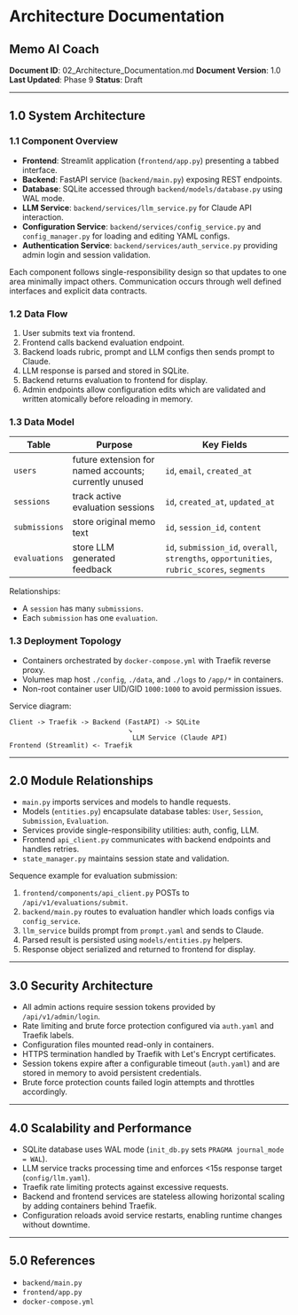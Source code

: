 # Architecture Documentation
## Memo AI Coach

**Document ID**: 02_Architecture_Documentation.md
**Document Version**: 1.0
**Last Updated**: Phase 9
**Status**: Draft

---

## 1.0 System Architecture

### 1.1 Component Overview
- **Frontend**: Streamlit application (`frontend/app.py`) presenting a tabbed interface.
- **Backend**: FastAPI service (`backend/main.py`) exposing REST endpoints.
- **Database**: SQLite accessed through `backend/models/database.py` using WAL mode.
- **LLM Service**: `backend/services/llm_service.py` for Claude API interaction.
- **Configuration Service**: `backend/services/config_service.py` and `config_manager.py` for loading and editing YAML configs.
- **Authentication Service**: `backend/services/auth_service.py` providing admin login and session validation.

Each component follows single-responsibility design so that updates to one area minimally impact others. Communication occurs through well defined interfaces and explicit data contracts.

### 1.2 Data Flow
1. User submits text via frontend.
2. Frontend calls backend evaluation endpoint.
3. Backend loads rubric, prompt and LLM configs then sends prompt to Claude.
4. LLM response is parsed and stored in SQLite.
5. Backend returns evaluation to frontend for display.
6. Admin endpoints allow configuration edits which are validated and written atomically before reloading in memory.

### 1.3 Data Model
| Table | Purpose | Key Fields |
|-------|---------|------------|
| `users` | future extension for named accounts; currently unused | `id`, `email`, `created_at` |
| `sessions` | track active evaluation sessions | `id`, `created_at`, `updated_at` |
| `submissions` | store original memo text | `id`, `session_id`, `content` |
| `evaluations` | store LLM generated feedback | `id`, `submission_id`, `overall`, `strengths`, `opportunities`, `rubric_scores`, `segments` |

Relationships:
- A `session` has many `submissions`.
- Each `submission` has one `evaluation`.

### 1.3 Deployment Topology
- Containers orchestrated by `docker-compose.yml` with Traefik reverse proxy.
- Volumes map host `./config`, `./data`, and `./logs` to `/app/*` in containers.
- Non-root container user UID/GID `1000:1000` to avoid permission issues.

Service diagram:
```
Client -> Traefik -> Backend (FastAPI) -> SQLite
                              ↘
                               LLM Service (Claude API)
Frontend (Streamlit) <- Traefik
```

---

## 2.0 Module Relationships
- `main.py` imports services and models to handle requests.
- Models (`entities.py`) encapsulate database tables: `User`, `Session`, `Submission`, `Evaluation`.
- Services provide single-responsibility utilities: auth, config, LLM.
- Frontend `api_client.py` communicates with backend endpoints and handles retries.
- `state_manager.py` maintains session state and validation.

Sequence example for evaluation submission:
1. `frontend/components/api_client.py` POSTs to `/api/v1/evaluations/submit`.
2. `backend/main.py` routes to evaluation handler which loads configs via `config_service`.
3. `llm_service` builds prompt from `prompt.yaml` and sends to Claude.
4. Parsed result is persisted using `models/entities.py` helpers.
5. Response object serialized and returned to frontend for display.

---

## 3.0 Security Architecture
- All admin actions require session tokens provided by `/api/v1/admin/login`.
- Rate limiting and brute force protection configured via `auth.yaml` and Traefik labels.
- Configuration files mounted read-only in containers.
- HTTPS termination handled by Traefik with Let's Encrypt certificates.
- Session tokens expire after a configurable timeout (`auth.yaml`) and are stored in memory to avoid persistent credentials.
- Brute force protection counts failed login attempts and throttles accordingly.

---

## 4.0 Scalability and Performance
- SQLite database uses WAL mode (`init_db.py` sets `PRAGMA journal_mode = WAL`).
- LLM service tracks processing time and enforces <15s response target (`config/llm.yaml`).
- Traefik rate limiting protects against excessive requests.
- Backend and frontend services are stateless allowing horizontal scaling by adding containers behind Traefik.
- Configuration reloads avoid service restarts, enabling runtime changes without downtime.

---

## 5.0 References
- `backend/main.py`
- `frontend/app.py`
- `docker-compose.yml`
